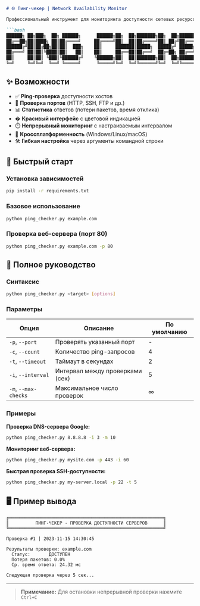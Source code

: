 ```markdown
# 🌐 Пинг-чекер | Network Availability Monitor

Профессиональный инструмент для мониторинга доступности сетевых ресурсов с красивым интерфейсом командной строки.

```bash
██████╗ ██╗███╗  ██╗ ██████╗      ██████╗██╗  ██╗███████╗██╗  ██╗███████╗██████╗ 
██╔══██╗██║████╗ ██║██╔════╝     ██╔════╝██║  ██║██╔════╝██║ ██╔╝██╔════╝██╔══██╗
██████╔╝██║██╔██╗██║██║  ███╗    ██║     ███████║█████╗  █████╔╝ █████╗  ██████╔╝
██╔═══╝ ██║██║╚████║██║   ██║    ██║     ██╔══██║██╔══╝  ██╔═██╗ ██╔══╝  ██╔══██╗
██║     ██║██║ ╚███║╚██████╔╝    ╚██████╗██║  ██║███████╗██║  ██╗███████╗██║  ██║
╚═╝     ╚═╝╚═╝  ╚══╝ ╚═════╝      ╚═════╝╚═╝  ╚═╝╚══════╝╚═╝  ╚═╝╚══════╝╚═╝  ╚═╝
```

## ✨ Возможности

- ✅ **Ping-проверка** доступности хостов
- 🔌 **Проверка портов** (HTTP, SSH, FTP и др.)
- 📊 **Статистика** ответов (потери пакетов, время отклика)
- � **Красивый интерфейс** с цветовой индикацией
- ⏱️ **Непрерывный мониторинг** с настраиваемым интервалом
- 📱 **Кроссплатформенность** (Windows/Linux/macOS)
- 🛠 **Гибкая настройка** через аргументы командной строки

## 🚀 Быстрый старт

### Установка зависимостей
```bash
pip install -r requirements.txt
```

### Базовое использование
```bash
python ping_checker.py example.com
```

### Проверка веб-сервера (порт 80)
```bash
python ping_checker.py example.com -p 80
```

## 📌 Полное руководство

### Синтаксис
```bash
python ping_checker.py <target> [options]
```

### Параметры
| Опция              | Описание                          | По умолчанию |
|--------------------|-----------------------------------|--------------|
| `-p`, `--port`     | Проверять указанный порт          | -            |
| `-c`, `--count`    | Количество ping-запросов          | 4            |
| `-t`, `--timeout`  | Таймаут в секундах                | 2            |
| `-i`, `--interval` | Интервал между проверками (сек)   | 5            |
| `-m`, `--max-checks` | Максимальное число проверок    | ∞            |

### Примеры

**Проверка DNS-сервера Google:**
```bash
python ping_checker.py 8.8.8.8 -i 3 -m 10
```

**Мониторинг веб-сервера:**
```bash
python ping_checker.py mysite.com -p 443 -i 60
```

**Быстрая проверка SSH-доступности:**
```bash
python ping_checker.py my-server.local -p 22 -t 5
```

## 🖥️ Пример вывода

```text
╔══════════════════════════════════════════════════════════╗
║          ПИНГ-ЧЕКЕР - ПРОВЕРКА ДОСТУПНОСТИ СЕРВЕРОВ      ║
╚══════════════════════════════════════════════════════════╝

Проверка #1 | 2023-11-15 14:30:45

Результаты проверки: example.com
  Статус:       ДОСТУПЕН
  Потеря пакетов: 0.0%
  Ср. время ответа: 24.32 мс

Следующая проверка через 5 сек...
```

---
> **Примечание:** Для остановки непрерывной проверки нажмите `Ctrl+C`
```
